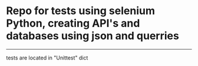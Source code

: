 # Repo for tests using selenium Python, creating API's and databases using json and querries
<hr>
tests are located in "Unittest" dict
